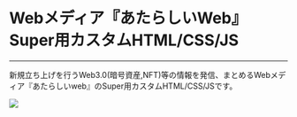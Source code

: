 # Webメディア『あたらしいWeb』Super用カスタムHTML/CSS/JS

---

新規立ち上げを行うWeb3.0(暗号資産,NFT)等の情報を発信、まとめるWebメディア『あたらしいweb』のSuper用カスタムHTML/CSS/JSです。

![](https://static.codable.jp/img/sns-head.svg)


